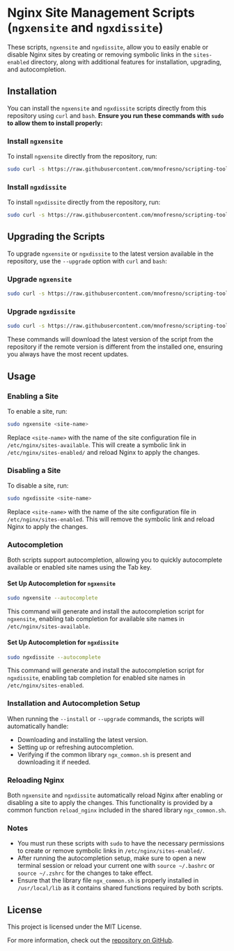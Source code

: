 # Nginx Site Management Scripts (`ngxensite` and `ngxdissite`)

These scripts, `ngxensite` and `ngxdissite`, allow you to easily enable or disable Nginx sites by creating or removing symbolic links in the `sites-enabled` directory, along with additional features for installation, upgrading, and autocompletion.

## Installation

You can install the `ngxensite` and `ngxdissite` scripts directly from this repository using `curl` and `bash`. **Ensure you run these commands with `sudo` to allow them to install properly:**

### Install `ngxensite`

To install `ngxensite` directly from the repository, run:

```bash
sudo curl -s https://raw.githubusercontent.com/mnofresno/scripting-tools/master/nginx-site-manager/ngxensite | sudo bash -s -- --install
```

### Install `ngxdissite`

To install `ngxdissite` directly from the repository, run:

```bash
sudo curl -s https://raw.githubusercontent.com/mnofresno/scripting-tools/master/nginx-site-manager/ngxdissite | sudo bash -s -- --install
```

## Upgrading the Scripts

To upgrade `ngxensite` or `ngxdissite` to the latest version available in the repository, use the `--upgrade` option with `curl` and `bash`:

### Upgrade `ngxensite`

```bash
sudo curl -s https://raw.githubusercontent.com/mnofresno/scripting-tools/master/nginx-site-manager/ngxensite | sudo bash -s -- --upgrade
```

### Upgrade `ngxdissite`

```bash
sudo curl -s https://raw.githubusercontent.com/mnofresno/scripting-tools/master/nginx-site-manager/ngxdissite | sudo bash -s -- --upgrade
```

These commands will download the latest version of the script from the repository if the remote version is different from the installed one, ensuring you always have the most recent updates.

## Usage

### Enabling a Site

To enable a site, run:

```bash
sudo ngxensite <site-name>
```

Replace `<site-name>` with the name of the site configuration file in `/etc/nginx/sites-available`. This will create a symbolic link in `/etc/nginx/sites-enabled/` and reload Nginx to apply the changes.

### Disabling a Site

To disable a site, run:

```bash
sudo ngxdissite <site-name>
```

Replace `<site-name>` with the name of the site configuration file in `/etc/nginx/sites-enabled`. This will remove the symbolic link and reload Nginx to apply the changes.

### Autocompletion

Both scripts support autocompletion, allowing you to quickly autocomplete available or enabled site names using the Tab key. 

#### Set Up Autocompletion for `ngxensite`

```bash
sudo ngxensite --autocomplete
```

This command will generate and install the autocompletion script for `ngxensite`, enabling tab completion for available site names in `/etc/nginx/sites-available`.

#### Set Up Autocompletion for `ngxdissite`

```bash
sudo ngxdissite --autocomplete
```

This command will generate and install the autocompletion script for `ngxdissite`, enabling tab completion for enabled site names in `/etc/nginx/sites-enabled`.

### Installation and Autocompletion Setup

When running the `--install` or `--upgrade` commands, the scripts will automatically handle:

- Downloading and installing the latest version.
- Setting up or refreshing autocompletion.
- Verifying if the common library `ngx_common.sh` is present and downloading it if needed.

### Reloading Nginx

Both `ngxensite` and `ngxdissite` automatically reload Nginx after enabling or disabling a site to apply the changes. This functionality is provided by a common function `reload_nginx` included in the shared library `ngx_common.sh`.

### Notes

- You must run these scripts with `sudo` to have the necessary permissions to create or remove symbolic links in `/etc/nginx/sites-enabled/`.
- After running the autocompletion setup, make sure to open a new terminal session or reload your current one with `source ~/.bashrc` or `source ~/.zshrc` for the changes to take effect.
- Ensure that the library file `ngx_common.sh` is properly installed in `/usr/local/lib` as it contains shared functions required by both scripts.

## License

This project is licensed under the MIT License.

For more information, check out the [repository on GitHub](https://github.com/mnofresno/git-status-checker).